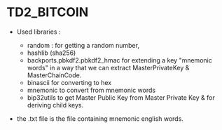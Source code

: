 # TD2_BITCOIN
* Used libraries : 
  - random : for getting a random number, 
  - hashlib (sha256)
  - backports.pbkdf2.pbkdf2_hmac for extending a key "mnemonic words" in a way that we can extract MasterPrivateKey & MasterChainCode.
  - binascii for converting to hex
  - mnemonic to convert from mnemonic words
  - bip32utils to get Master Public Key from Master Private Key & for deriving child  keys.
  
* the .txt file is the file containing mnemonic english words.
